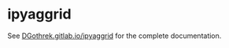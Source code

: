 # ipyaggrid

See [DGothrek.gitlab.io/ipyaggrid](https://DGothrek.gitlab.io/ipyaggrid) for the complete documentation.